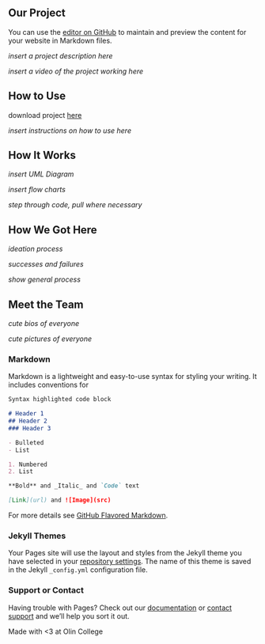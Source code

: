 ## Our Project

You can use the [editor on GitHub](https://github.com/vmwyatt/gershwin.music.generator/edit/master/index.md) to maintain and preview the content for your website in Markdown files.

_insert a project description here_

_insert a video of the project working here_

## How to Use

download project [here](https://github.com/sd19spring/final-project-annie-eriel-joanna-madi)

_insert instructions on how to use here_

## How It Works

_insert UML Diagram_

_insert flow charts_

_step through code, pull where necessary_

## How We Got Here

_ideation process_

_successes and failures_

_show general process_

## Meet the Team

_cute bios of everyone_

_cute pictures of everyone_

### Markdown

Markdown is a lightweight and easy-to-use syntax for styling your writing. It includes conventions for

```markdown
Syntax highlighted code block

# Header 1
## Header 2
### Header 3

- Bulleted
- List

1. Numbered
2. List

**Bold** and _Italic_ and `Code` text

[Link](url) and ![Image](src)
```

For more details see [GitHub Flavored Markdown](https://guides.github.com/features/mastering-markdown/).

### Jekyll Themes

Your Pages site will use the layout and styles from the Jekyll theme you have selected in your [repository settings](https://github.com/vmwyatt/gershwin.music.generator/settings). The name of this theme is saved in the Jekyll `_config.yml` configuration file.

### Support or Contact

Having trouble with Pages? Check out our [documentation](https://help.github.com/categories/github-pages-basics/) or [contact support](https://github.com/contact) and we’ll help you sort it out.

Made with <3 at Olin College
